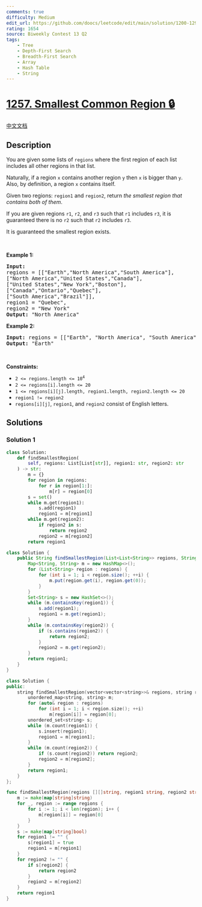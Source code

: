 ```yaml
---
comments: true
difficulty: Medium
edit_url: https://github.com/doocs/leetcode/edit/main/solution/1200-1299/1257.Smallest%20Common%20Region/README_EN.md
rating: 1654
source: Biweekly Contest 13 Q2
tags:
    - Tree
    - Depth-First Search
    - Breadth-First Search
    - Array
    - Hash Table
    - String
---
```


<!-- problem:start -->

# [1257. Smallest Common Region 🔒](https://leetcode.com/problems/smallest-common-region)

[中文文档](/solution/1200-1299/1257.Smallest%20Common%20Region/README.md)

## Description

<p>You are given some lists of <code>regions</code> where the first region of each list includes all other regions in that list.</p>

<p>Naturally, if a region <code>x</code> contains another region <code>y</code> then <code>x</code> is bigger than <code>y</code>. Also, by definition, a region <code>x</code> contains itself.</p>

<p>Given two regions: <code>region1</code> and <code>region2</code>, return <em>the smallest region that contains both of them</em>.</p>

<p>If you are given regions <code>r1</code>, <code>r2</code>, and <code>r3</code> such that <code>r1</code> includes <code>r3</code>, it is guaranteed there is no <code>r2</code> such that <code>r2</code> includes <code>r3</code>.</p>

<p>It is guaranteed the smallest region exists.</p>

<p>&nbsp;</p>
<p><strong class="example">Example 1:</strong></p>

<pre>
<strong>Input:
</strong>regions = [[&quot;Earth&quot;,&quot;North America&quot;,&quot;South America&quot;],
[&quot;North America&quot;,&quot;United States&quot;,&quot;Canada&quot;],
[&quot;United States&quot;,&quot;New York&quot;,&quot;Boston&quot;],
[&quot;Canada&quot;,&quot;Ontario&quot;,&quot;Quebec&quot;],
[&quot;South America&quot;,&quot;Brazil&quot;]],
region1 = &quot;Quebec&quot;,
region2 = &quot;New York&quot;
<strong>Output:</strong> &quot;North America&quot;
</pre>

<p><strong class="example">Example 2:</strong></p>

<pre>
<strong>Input:</strong> regions = [[&quot;Earth&quot;, &quot;North America&quot;, &quot;South America&quot;],[&quot;North America&quot;, &quot;United States&quot;, &quot;Canada&quot;],[&quot;United States&quot;, &quot;New York&quot;, &quot;Boston&quot;],[&quot;Canada&quot;, &quot;Ontario&quot;, &quot;Quebec&quot;],[&quot;South America&quot;, &quot;Brazil&quot;]], region1 = &quot;Canada&quot;, region2 = &quot;South America&quot;
<strong>Output:</strong> &quot;Earth&quot;
</pre>

<p>&nbsp;</p>
<p><strong>Constraints:</strong></p>

<ul>
	<li><code>2 &lt;= regions.length &lt;= 10<sup>4</sup></code></li>
	<li><code>2 &lt;= regions[i].length &lt;= 20</code></li>
	<li><code>1 &lt;= regions[i][j].length, region1.length, region2.length &lt;= 20</code></li>
	<li><code>region1 != region2</code></li>
	<li><code>regions[i][j]</code>, <code>region1</code>, and <code>region2</code> consist of English letters.</li>
</ul>

## Solutions

<!-- solution:start -->

### Solution 1

<!-- tabs:start -->

```python
class Solution:
    def findSmallestRegion(
        self, regions: List[List[str]], region1: str, region2: str
    ) -> str:
        m = {}
        for region in regions:
            for r in region[1:]:
                m[r] = region[0]
        s = set()
        while m.get(region1):
            s.add(region1)
            region1 = m[region1]
        while m.get(region2):
            if region2 in s:
                return region2
            region2 = m[region2]
        return region1
```

```java
class Solution {
    public String findSmallestRegion(List<List<String>> regions, String region1, String region2) {
        Map<String, String> m = new HashMap<>();
        for (List<String> region : regions) {
            for (int i = 1; i < region.size(); ++i) {
                m.put(region.get(i), region.get(0));
            }
        }
        Set<String> s = new HashSet<>();
        while (m.containsKey(region1)) {
            s.add(region1);
            region1 = m.get(region1);
        }
        while (m.containsKey(region2)) {
            if (s.contains(region2)) {
                return region2;
            }
            region2 = m.get(region2);
        }
        return region1;
    }
}
```

```cpp
class Solution {
public:
    string findSmallestRegion(vector<vector<string>>& regions, string region1, string region2) {
        unordered_map<string, string> m;
        for (auto& region : regions)
            for (int i = 1; i < region.size(); ++i)
                m[region[i]] = region[0];
        unordered_set<string> s;
        while (m.count(region1)) {
            s.insert(region1);
            region1 = m[region1];
        }
        while (m.count(region2)) {
            if (s.count(region2)) return region2;
            region2 = m[region2];
        }
        return region1;
    }
};
```

```go
func findSmallestRegion(regions [][]string, region1 string, region2 string) string {
	m := make(map[string]string)
	for _, region := range regions {
		for i := 1; i < len(region); i++ {
			m[region[i]] = region[0]
		}
	}
	s := make(map[string]bool)
	for region1 != "" {
		s[region1] = true
		region1 = m[region1]
	}
	for region2 != "" {
		if s[region2] {
			return region2
		}
		region2 = m[region2]
	}
	return region1
}
```

<!-- tabs:end -->

<!-- solution:end -->

<!-- problem:end -->
